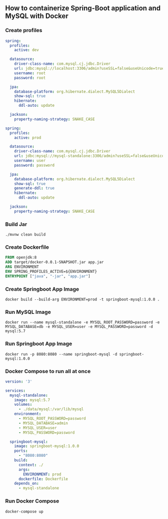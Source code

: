 ## How to containerize Spring-Boot application and MySQL with Docker

### Create profiles
```yml
spring:
  profiles:
    active: dev

  datasource:
    driver-class-name: com.mysql.cj.jdbc.Driver
    url: jdbc:mysql://localhost:3306/admin?useSSL=false&useUnicode=true&serverTimezone=Asia/Seoul
    username: root
    password: root

  jpa:
    database-platform: org.hibernate.dialect.MySQL5Dialect
    show-sql: true
    hibernate:
      ddl-auto: update

  jackson:
    property-naming-strategy: SNAKE_CASE
```

```yml
spring:
  profiles:
    active: prod

  datasource:
    driver-class-name: com.mysql.cj.jdbc.Driver
    url: jdbc:mysql://mysql-standalone:3306/admin?useSSL=false&useUnicode=true&serverTimezone=Asia/Seoul
    username: user
    password: password

  jpa:
    database-platform: org.hibernate.dialect.MySQL5Dialect
    show-sql: true
    generate-ddl: true
    hibernate:
      ddl-auto: update

  jackson:
    property-naming-strategy: SNAKE_CASE
```    

### Build Jar
```
./mvnw clean build
```

### Create Dockerfile
```dockerfile
FROM openjdk:8
ADD target/docker-0.0.1-SNAPSHOT.jar app.jar
ARG ENVIRONMENT
ENV SPRING_PROFILES_ACTIVE=${ENVIRONMENT}
ENTRYPOINT ["java", "-jar", "app.jar"]
```

### Create Springboot App Image
```
docker build --build-arg ENVIRONMENT=prod -t springboot-mysql:1.0.0 .
```

### Run MySQL Image
```
docker run --name mysql-standalone -e MYSQL_ROOT_PASSWORD=password -e MYSQL_DATABASE=db -e MYSQL_USER=user -e MYSQL_PASSWORD=password -d mysql:5.7
```

### Run Springboot App Image
```
docker run -p 8080:8080 --name springboot-mysql -d springboot-mysql:1.0.0
```

### Docker Compose to run all at once
```yml
version: '3'

services:
  mysql-standalone:
    image: mysql:5.7
    volumes:
      - ./data/mysql:/var/lib/mysql
    environment:
      - MYSQL_ROOT_PASSWORD=password
      - MYSQL_DATABASE=admin
      - MYSQL_USER=user
      - MYSQL_PASSWORD=password

  springboot-mysql:
    image: springboot-mysql:1.0.0
    ports:
      - "8080:8080"
    build:
      context: ./
      args:
        ENVIRONMENT: prod
      dockerfile: Dockerfile
    depends_on:
      - mysql-standalone
```

### Run Docker Compose
```
docker-compose up
```
